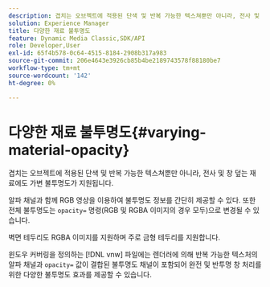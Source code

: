 ```yaml
---
description: 겹치는 오브젝트에 적용된 단색 및 반복 가능한 텍스쳐뿐만 아니라, 전사 및 창 덮는 재료에도 가변 불투명도가 지원됩니다.
solution: Experience Manager
title: 다양한 재료 불투명도
feature: Dynamic Media Classic,SDK/API
role: Developer,User
exl-id: 65f4b578-0c64-4515-8184-2908b317a983
source-git-commit: 206e4643e3926cb85b4be2189743578f88180be7
workflow-type: tm+mt
source-wordcount: '142'
ht-degree: 0%

---
```


# 다양한 재료 불투명도{#varying-material-opacity}

겹치는 오브젝트에 적용된 단색 및 반복 가능한 텍스쳐뿐만 아니라, 전사 및 창 덮는 재료에도 가변 불투명도가 지원됩니다.

알파 채널과 함께 RGB 영상을 이용하여 불투명도 정보를 간단히 제공할 수 있다. 또한 전체 불투명도는 `opacity=` 명령(RGB 및 RGBA 이미지의 경우 모두)으로 변경될 수 있습니다.

벽면 테두리도 RGBA 이미지를 지원하며 주로 금형 테두리를 지원합니다.

윈도우 커버링을 정의하는 [!DNL vnw] 파일에는 렌더러에 의해 반복 가능한 텍스처의 알파 채널과 `opacity=` 값이 결합된 불투명도 채널이 포함되어 완전 및 반투명 창 처리를 위한 다양한 불투명도 효과를 제공할 수 있습니다.
